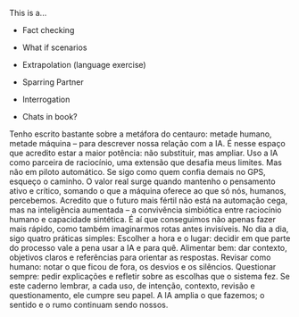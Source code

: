 This is a...

- Fact checking
- What if scenarios
- Extrapolation (language exercise)
- Sparring Partner
- Interrogation

- Chats in book?

Tenho escrito bastante sobre a metáfora do centauro: metade humano, metade máquina – para descrever nossa relação com a IA. É nesse espaço que acredito estar a maior potência: não substituir, mas ampliar.
Uso a IA como parceira de raciocínio, uma extensão que desafia meus limites. Mas não em piloto automático. Se sigo como quem confia demais no GPS, esqueço o caminho. O valor real surge quando mantenho o pensamento ativo e crítico, somando o que a máquina oferece ao que só nós, humanos, percebemos.
Acredito que o futuro mais fértil não está na automação cega, mas na inteligência aumentada – a convivência simbiótica entre raciocínio humano e capacidade sintética. É aí que conseguimos não apenas fazer mais rápido, como também imaginarmos rotas antes invisíveis.
No dia a dia, sigo quatro práticas simples:
Escolher a hora e o lugar: decidir em que parte do processo vale a pena usar a IA e para quê.
Alimentar bem: dar contexto, objetivos claros e referências para orientar as respostas.
Revisar como humano: notar o que ficou de fora, os desvios e os silêncios.
Questionar sempre: pedir explicações e refletir sobre as escolhas que o sistema fez.
Se este caderno lembrar, a cada uso, de intenção, contexto, revisão e questionamento, ele cumpre seu papel. A IA amplia o que fazemos; o sentido e o rumo continuam sendo nossos.
